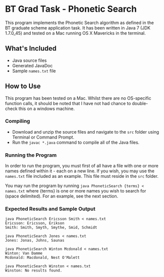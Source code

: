 BT Grad Task - Phonetic Search
=========
This program implements the Phonetic Search algorithm as defined in the BT graduate scheme application task. It has been written in Java 7 (JDK 1.7.0_45) and tested on a Mac running OS X Mavericks in the terminal.

What's Included
---------------------
* Java source files
* Generated JavaDoc
* Sample `names.txt` file

How to Use
---------------------
This program has been tested on a Mac. Whilst there are no OS-specific function calls, it should be noted that I have not had chance to double-check this on a windows machine.

### Compiling

* Download and unzip the source files and navigate to the `src` folder using Terminal or Command Prompt.
* Run the `javac *.java` command to compile all of the Java files.

### Running the Program
In order to run the program, you must first of all have a file with one or more names defined within it - each on a new line. If you wish, you may use the `names.txt` file included as an example. This file must reside in the `src` folder.

You may run the program by running  `java PhoneticSearch {terms} < names.txt` where {terms} is one or more names you wish to search for (space delimited). For an example, see the next section.

### Expected Results and Sample Output
```
java PhoneticSearch Ericsson Smith < names.txt
Ericsson: Ericsson, Erikson
Smith: Smith, Smyth, Smythe, Smid, Schmidt
```

```
java PhoneticSearch Jones < names.txt
Jones: Jonas, Johns, Saunas
```

```
java PhoneticSearch Winton Mcdonald < names.txt
Winton: Van Damme
Mcdonald: Macdonald, Nest O'Malett
```

```
java PhoneticSearch Winston < names.txt
Winston: No results found.
```
